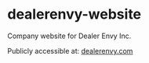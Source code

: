 # dealerenvy-website

Company website for Dealer Envy Inc.
 
Publicly accessible at: [dealerenvy.com](https://dealerenvy.com/)